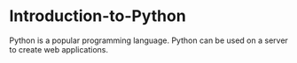 # Introduction-to-Python
Python is a popular programming language. Python can be used on a server to create web applications. 

